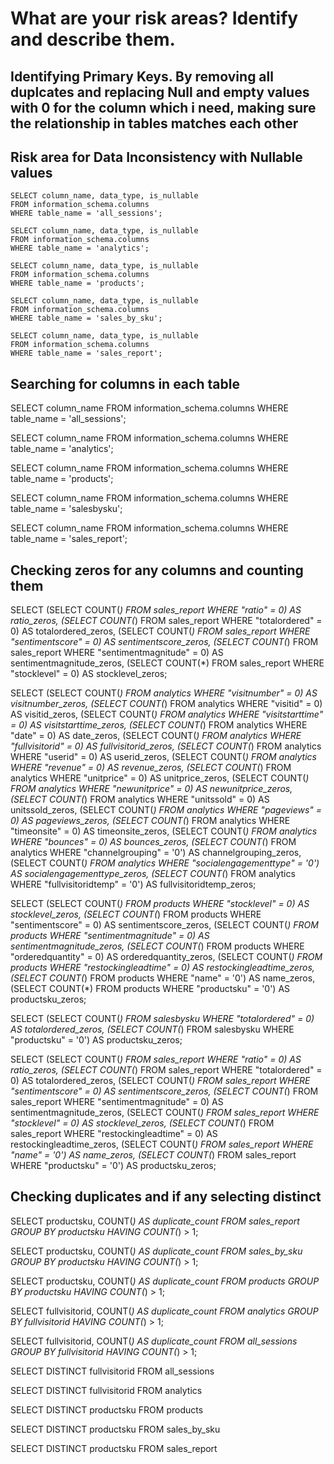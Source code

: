 # What are your risk areas? Identify and describe them.

## Identifying Primary Keys. By removing all duplcates and replacing Null and empty values with 0 for the column which i need, making sure the relationship in tables matches each other

## Risk area for Data Inconsistency with Nullable values

```
SELECT column_name, data_type, is_nullable
FROM information_schema.columns
WHERE table_name = 'all_sessions';

SELECT column_name, data_type, is_nullable
FROM information_schema.columns
WHERE table_name = 'analytics';

SELECT column_name, data_type, is_nullable
FROM information_schema.columns
WHERE table_name = 'products';

SELECT column_name, data_type, is_nullable
FROM information_schema.columns
WHERE table_name = 'sales_by_sku';

SELECT column_name, data_type, is_nullable
FROM information_schema.columns
WHERE table_name = 'sales_report';
```

## Searching for columns in each table

SELECT column_name
FROM information_schema.columns
WHERE table_name = 'all_sessions';

SELECT column_name
FROM information_schema.columns
WHERE table_name = 'analytics';

SELECT column_name
FROM information_schema.columns
WHERE table_name = 'products';


SELECT column_name
FROM information_schema.columns
WHERE table_name = 'salesbysku';

SELECT column_name
FROM information_schema.columns
WHERE table_name = 'sales_report';

## Checking zeros for any columns and counting them

SELECT 
    (SELECT COUNT(*) FROM sales_report WHERE "ratio" = 0) AS ratio_zeros,
    (SELECT COUNT(*) FROM sales_report WHERE "totalordered" = 0) AS totalordered_zeros,
    (SELECT COUNT(*) FROM sales_report WHERE "sentimentscore" = 0) AS sentimentscore_zeros,
    (SELECT COUNT(*) FROM sales_report WHERE "sentimentmagnitude" = 0) AS sentimentmagnitude_zeros,
    (SELECT COUNT(*) FROM sales_report WHERE "stocklevel" = 0) AS stocklevel_zeros;



SELECT 
    (SELECT COUNT(*) FROM analytics WHERE "visitnumber" = 0) AS visitnumber_zeros,
    (SELECT COUNT(*) FROM analytics WHERE "visitid" = 0) AS visitid_zeros,
    (SELECT COUNT(*) FROM analytics WHERE "visitstarttime" = 0) AS visitstarttime_zeros,
    (SELECT COUNT(*) FROM analytics WHERE "date" = 0) AS date_zeros,
    (SELECT COUNT(*) FROM analytics WHERE "fullvisitorid" = 0) AS fullvisitorid_zeros,
    (SELECT COUNT(*) FROM analytics WHERE "userid" = 0) AS userid_zeros,
    (SELECT COUNT(*) FROM analytics WHERE "revenue" = 0) AS revenue_zeros,
    (SELECT COUNT(*) FROM analytics WHERE "unitprice" = 0) AS unitprice_zeros,
    (SELECT COUNT(*) FROM analytics WHERE "newunitprice" = 0) AS newunitprice_zeros,
    (SELECT COUNT(*) FROM analytics WHERE "unitssold" = 0) AS unitssold_zeros,
    (SELECT COUNT(*) FROM analytics WHERE "pageviews" = 0) AS pageviews_zeros,
    (SELECT COUNT(*) FROM analytics WHERE "timeonsite" = 0) AS timeonsite_zeros,
    (SELECT COUNT(*) FROM analytics WHERE "bounces" = 0) AS bounces_zeros,
    (SELECT COUNT(*) FROM analytics WHERE "channelgrouping" = '0') AS channelgrouping_zeros,
    (SELECT COUNT(*) FROM analytics WHERE "socialengagementtype" = '0') AS socialengagementtype_zeros,
    (SELECT COUNT(*) FROM analytics WHERE "fullvisitoridtemp" = '0') AS fullvisitoridtemp_zeros;


SELECT 
    (SELECT COUNT(*) FROM products WHERE "stocklevel" = 0) AS stocklevel_zeros,
    (SELECT COUNT(*) FROM products WHERE "sentimentscore" = 0) AS sentimentscore_zeros,
    (SELECT COUNT(*) FROM products WHERE "sentimentmagnitude" = 0) AS sentimentmagnitude_zeros,
    (SELECT COUNT(*) FROM products WHERE "orderedquantity" = 0) AS orderedquantity_zeros,
    (SELECT COUNT(*) FROM products WHERE "restockingleadtime" = 0) AS restockingleadtime_zeros,
    (SELECT COUNT(*) FROM products WHERE "name" = '0') AS name_zeros,
    (SELECT COUNT(*) FROM products WHERE "productsku" = '0') AS productsku_zeros;


SELECT 
    (SELECT COUNT(*) FROM salesbysku WHERE "totalordered" = 0) AS totalordered_zeros,
    (SELECT COUNT(*) FROM salesbysku WHERE "productsku" = '0') AS productsku_zeros;

SELECT 
    (SELECT COUNT(*) FROM sales_report WHERE "ratio" = 0) AS ratio_zeros,
    (SELECT COUNT(*) FROM sales_report WHERE "totalordered" = 0) AS totalordered_zeros,
    (SELECT COUNT(*) FROM sales_report WHERE "sentimentscore" = 0) AS sentimentscore_zeros,
    (SELECT COUNT(*) FROM sales_report WHERE "sentimentmagnitude" = 0) AS sentimentmagnitude_zeros,
    (SELECT COUNT(*) FROM sales_report WHERE "stocklevel" = 0) AS stocklevel_zeros,
    (SELECT COUNT(*) FROM sales_report WHERE "restockingleadtime" = 0) AS restockingleadtime_zeros,
    (SELECT COUNT(*) FROM sales_report WHERE "name" = '0') AS name_zeros,
    (SELECT COUNT(*) FROM sales_report WHERE "productsku" = '0') AS productsku_zeros;


## Checking duplicates and if any selecting distinct


SELECT productsku, COUNT(*) AS duplicate_count
FROM sales_report
GROUP BY productsku
HAVING COUNT(*) > 1;

SELECT productsku, COUNT(*) AS duplicate_count
FROM sales_by_sku
GROUP BY productsku
HAVING COUNT(*) > 1;

SELECT productsku, COUNT(*) AS duplicate_count
FROM products
GROUP BY productsku
HAVING COUNT(*) > 1;

SELECT fullvisitorid, COUNT(*) AS duplicate_count
FROM analytics
GROUP BY fullvisitorid
HAVING COUNT(*) > 1;

SELECT fullvisitorid, COUNT(*) AS duplicate_count
FROM all_sessions
GROUP BY fullvisitorid
HAVING COUNT(*) > 1;


SELECT DISTINCT fullvisitorid FROM all_sessions

SELECT DISTINCT fullvisitorid FROM analytics

SELECT DISTINCT productsku FROM products

SELECT DISTINCT productsku FROM sales_by_sku

SELECT DISTINCT productsku FROM sales_report